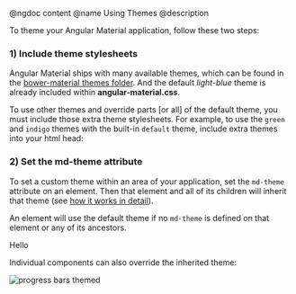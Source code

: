@ngdoc content
@name Using Themes
@description

To theme your Angular Material application, follow these two steps:

### 1) Include theme stylesheets

Angular Material ships with many available themes, which can be found in the [bower-material themes folder](https://github.com/angular/bower-material/tree/master/themes). And the default *light-blue* theme is already included within **angular-material.css**.

To use other themes and override parts [or all] of the default theme, you must include those extra theme stylesheets. For example, to use the `green` and `indigo` themes with the built-in `default` theme, include extra themes into your html head:

<hljs lang="html">
<title>My App</title>

<script src="//ajax.googleapis.com/ajax/libs/angularjs/1.3.0/angular.js"></script>
<script src="//ajax.googleapis.com/ajax/libs/angularjs/1.3.0/angular-animate.min.js"></script>
<script src="//ajax.googleapis.com/ajax/libs/angularjs/1.3.0/angular-route.min.js"></script>
<script src="//ajax.googleapis.com/ajax/libs/angularjs/1.3.0/angular-aria.min.js"></script>
<script src="/bower_components/angular-material/angular-material.js"></script>

<!-- default themes and core styles -->
<link rel="stylesheet" href="/bower_components/angular-material/angular-material.css">

<!-- extra, overriding theme files -->
<link rel="stylesheet" href="/bower_components/angular-material/themes/indigo-theme.css">
<link rel="stylesheet" href="/bower_components/angular-material/themes/green-theme.css">

<!-- Your custom JavaScript code -->
<script src="myApp.js"></script>
</hljs>

### 2) Set the md-theme attribute

To set a custom theme within an area of your application, set the `md-theme` attribute on an element. Then that element and all of its children will inherit that theme (see [how it works in detail](http://localhost:8080/#/Theming/04_how_it_works)). 

An element will use the default theme if no `md-theme` is defined on that element or any of its ancestors.

<hljs lang="html">
<div ng-app="myApp" ng-controller="myAppController" layout="vertical">
        
  <!-- The md-toolbar and all of its children will use the indigo theme -->
  <md-toolbar md-theme="indigo">
    
  </md-toolbar>
         
  <!-- The md-content and all of its children will use the green theme -->
  <md-content md-theme="green">
    
  </md-content>

  <!-- The button uses default-theme, since no md-theme is found -->
  <md-button>Hello</md-button>
    
</div>
</hljs>

Individual components can also override the inherited theme:

<hljs lang="html">
  <md-progress-linear md-theme="red" mode="determinate" ng-value="determinateValue" ></md-progress-linear>
  <md-progress-linear md-theme="deep-orange" mode="buffer" value="{{determinateValue}}" secondaryValue="{{determinateValue2}}"></md-progress-linear>
  <md-progress-linear md-theme="yellow" mode="{{mode}}" value="{{determinateValue}}"></md-progress-linear>
  <md-progress-linear md-theme="green" mode="determinate" ng-value="determinateValue" ></md-progress-linear>
  <md-progress-linear md-theme="blue" mode="buffer" value="{{determinateValue}}" secondaryValue="{{determinateValue2}}"></md-progress-linear>
  <md-progress-linear md-theme="indigo" mode="{{mode}}" value="{{determinateValue}}"></md-progress-linear>
</hljs>

<img src="https://cloud.githubusercontent.com/assets/210413/4825301/a45d735a-5f63-11e4-8597-60386f35fc68.png" alt="progress bars themed" style="max-width: 100%;">
